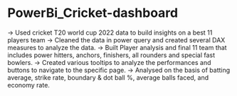 # PowerBi_Cricket-dashboard

->  Used cricket T20 world cup 2022 data to build insights on a best 11 players team
-> Cleaned the data in power query and created several DAX measures to analyze the data.
-> Built Player analysis and final 11 team that includes power hitters, anchors, finishers, all rounders and special fast bowlers.
-> Created various tooltips to analyze the performances and buttons to navigate to the specific page.
-> Analysed on the basis of batting average, strike rate, boundary & dot ball %, average balls faced, and economy rate.
 
